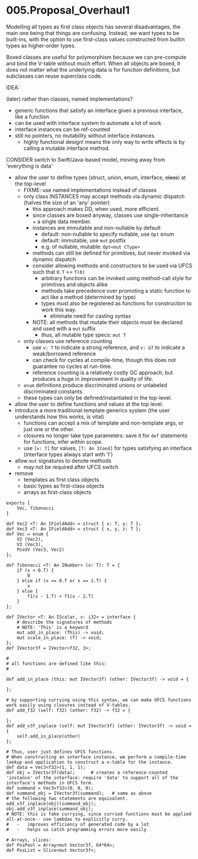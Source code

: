 # 005.Proposal_Overhaul1

Modelling all types as first class objects has several disadvantages, the main one being that things are confusing.
Instead, we want types to be built-ins, with the option to use first-class values constructed from builtin types as higher-order types.

Boxed classes are useful for polymorphism because we can pre-compute and bind the V-table without much effort.
When all objects are boxed, it does not matter what the underlying data is for function definitions, but subclasses can reuse superclass code.

IDEA:

(later)
rather than classes, named implementations?
-   generic functions that satisfy an interface given a previous interface, like a function
-   can be used with interface system to automate a lot of work
-   interface instances can be ref-counted
-   still no pointers, no mutability without interface instances.
    -   highly functional design! means the only way to write effects is by calling a mutable interface method.

CONSIDER switch to Swift/Java-based model, moving away from 'everything is data'
-   allow the user to define types (struct, union, enum, interface, ~~class~~) at the top-level
    -   FIXME: use named implementations instead of classes
    -   only class INSTANCES may accept methods via dynamic dispatch (halves the size of an 'any' pointer)
        -   this approach makes DD, when used, more efficient.
        -   since classes are boxed anyway, classes use single-inheritance + a single data member.
        -   instances are immutable and non-nullable by default
            -   default: non-nullable to specify nullable, use `Opt` enum
            -   default: immutable, use `mut` postfix
            -   e.g. of nullable, mutable: `Opt<mut CType>`
        -   methods can still be defined for primitives, but never invoked via dynamic dispatch
        -   consider allowing methods and constructors to be used via UFCS such that `0.T` == `T(0)`
            -   arbitrary functions can be invoked using method-call style for primitives and objects alike
            -   methods take precedence over promoting a static function to act like a method (determined by type)
            -   types must also be registered as functions for construction to work this way.
                -   eliminate need for casting syntax
        -   NOTE: all methods that mutate their objects _must_ be declared and used with a `mut` suffix
            -   thus, all mutable type specs: `mut T`
    -   only classes use reference counting
        -   use `v: T` to indicate a strong reference, and `v: &T` to indicate a weak/borrowed reference
        -   can check for cycles at compile-time, though this does not guarantee no cycles at run-time.
        -   reference counting is a relatively costly GC approach, but produces a huge in improvement in quality of life.
    -   `enum` definitions produce discriminated unions or unlabeled discriminated constants.
    -   these types can only be defined/instantiated in the top-level.
-   allow the user to define functions and values at the top level.
-   introduce a more traditional template generics system (the user understands how this works, is vital)
    -   functions can accept a mix of template and non-template args, or just one or the other.
    -   closures no longer take type parameters: save it for `def` statements for functions, infer within scope.
    -   use `[v: T]` for values, `[T: An ICond]` for types satisfying an interface (interface types always start with 'I')
-   allow `mut` signatures to denote methods
    -   may not be required after UFCS switch
-   remove
    -   templates as first class objects
    -   basic types as first-class objects
    -   arrays as first-class objects

```
exports {
    Vec, fibonacci
}

def Vec2 <T: An IFieldAdd> = struct { x: T, y: T };
def Vec3 <T: An IFieldAdd> = struct { x, y, z: T };
def Vec = enum { 
    V2 (Vec2), 
    V3 (Vec3), 
    PosUV (Vec3, Vec2) 
};

def fibonacci <T: An INumber> (x: T): T = {
    if (x < 0.T) {
        0
    } else if (x == 0.T or x == 1.T) {
        x
    } else {
        f1(x - 1.T) + f1(x - 2.T)
    }
};

def IVector <T: An IScalar, v: i32> = interface {
    # describe the signatures of methods
    # NOTE: 'This' is a keyword
    mut add_in_place: (This) -> void;
    mut scale_in_place: (T) -> void;
};
def IVector3f = IVector<f32, 3>;

#
# all functions are defined like this:
#

def add_in_place (this: mut IVector3f) (other: IVector3f) -> void = {

};

# by supporting currying using this syntax, we can make UFCS functions work easily using closures instead of V-tables.
def add_f32 (self: f32) (other: f32) -> f32 = {
    
};
def add_v3f_inplace (self: mut IVector3f) (other: IVector3f) -> void = {
    self.add_in_place(other)
};

# Thus, user just defines UFCS functions. 
# When constructing an interface instance, we perform a compile-time lookup and application to construct a v-table for the instance.
def data = Vec3<f32>(1, 1, 1);
def obj = IVector3f(data);      # creates a reference-counted 'instance' of the interface: require 'data' to support all of the interface's methods in UFCS form.
def summand = Vec3<f32>(0, 0, 0);
def summand_obj = IVector3f(summand);   # same as above
# the following two statements are equivalent.
add_v3f_inplace(obj)(summand_obj);
obj.add_v3f_inplace(summand_obj);
# NOTE: this is fake currying, since curried functions must be applied all-at-once-- use lambdas to explicitly curry.
#   -   improves efficiency of generated code by a lot
#   -   helps us catch programming errors more easily

# Arrays, slices:
def PosPool = Array<mut Vector3f, 64*64>;
def PosList = Slice<mut Vector3f>;
```
